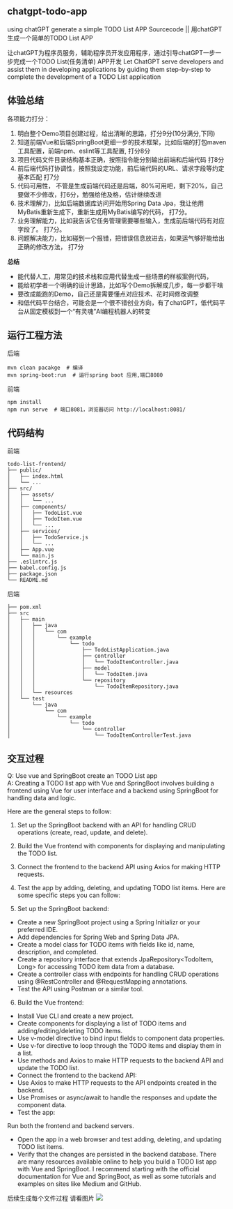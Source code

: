 ## chatgpt-todo-app
using chatGPT generate a simple TODO List APP Sourcecode || 用chatGPT生成一个简单的TODO List APP  

让chatGPT为程序员服务，辅助程序员开发应用程序，通过引导chatGPT一步一步完成一个TODO List(任务清单) APP开发
Let ChatGPT serve developers and assist them in developing applications by guiding them step-by-step to complete the development of a TODO List application

## 体验总结
各项能力打分：
1. 明白整个Demo项目创建过程，给出清晰的思路，打分9分(10分满分,下同)
2. 知道前端Vue和后端SpringBoot更细一步的技术框架，比如后端的打包maven工具配置，前端npm、eslint等工具配置, 打分8分
3. 项目代码文件目录结构基本正确，按照指令能分别输出前端和后端代码  打8分
4. 前后端代码打协调性，按照我设定功能，前后端代码的URL、请求字段等约定基本匹配 打7分
5. 代码可用性， 不管是生成前端代码还是后端，80%可用吧，剩下20%，自己要做不少修改，打6分，勉强给他及格，估计继续改进
6. 技术理解力，比如后端数据库访问开始用Spring Data Jpa，我让他用MyBatis重新生成下，重新生成用MyBatis编写的代码， 打7分。
7. 业务理解能力，比如我告诉它任务管理需要哪些输入，生成前后端代码有对应字段了。  打7分。
8. 问题解决能力，比如碰到一个报错，把错误信息放进去，如果运气够好能给出正确的修改方法，  打7分

**总结**
- 能代替人工，用常见的技术栈和应用代替生成一些场景的样板案例代码，
- 能给初学者一个明确的设计思路，比如写个Demo拆解成几步，每一步都干啥
- 要改成能跑的Demo，自己还是需要懂点对应技术、花时间修改调整
- 和低代码平台结合，可能会是一个很不错创业方向，有了chatGPT，低代码平台从固定模板到一个“有灵魂”AI编程机器人的转变 



## 运行工程方法
后端
```
mvn clean pacakge  # 编译
mvn spring-boot:run  # 运行spring boot 应用,端口8080
```

前端
```
npm install
npm run serve  # 端口8081，浏览器访问 http://localhost:8081/  
```

##  代码结构

前端
```
todo-list-frontend/
├── public/
│   ├── index.html
│   └── ...
├── src/
│   ├── assets/
│   │   └── ...
│   ├── components/
│   │   ├── TodoList.vue
│   │   ├── TodoItem.vue
│   │   └── ...
│   ├── services/
│   │   ├── TodoService.js
│   │   └── ...
│   ├── App.vue
│   └── main.js
├── .eslintrc.js
├── babel.config.js
├── package.json
└── README.md
```

后端
```
├── pom.xml
├── src
│   ├── main
│   │   ├── java
│   │   │   └── com
│   │   │       └── example
│   │   │           └── todo
│   │   │               ├── TodoListApplication.java
│   │   │               ├── controller
│   │   │               │   └── TodoItemController.java
│   │   │               ├── model
│   │   │               │   └── TodoItem.java
│   │   │               └── repository
│   │   │                   └── TodoItemRepository.java
│   │   └── resources
│   └── test
│       └── java
│           └── com
│               └── example
│                   └── todo
│                       └── controller
│                           └── TodoItemControllerTest.java
```

## 交互过程

Q:  Use vue and SpringBoot create an TODO List app  
A: Creating a TODO list app with Vue and SpringBoot involves building a frontend using Vue for user interface and a backend using SpringBoot for handling data and logic.

Here are the general steps to follow:

1. Set up the SpringBoot backend with an API for handling CRUD operations (create, read, update, and delete).
2. Build the Vue frontend with components for displaying and manipulating the TODO list.
3. Connect the frontend to the backend API using Axios for making HTTP requests.
4. Test the app by adding, deleting, and updating TODO list items.
Here are some specific steps you can follow:

1. Set up the SpringBoot backend:

- Create a new SpringBoot project using a Spring Initializr or your preferred IDE.
- Add dependencies for Spring Web and Spring Data JPA.
- Create a model class for TODO items with fields like id, name, description, and completed.
- Create a repository interface that extends JpaRepository<TodoItem, Long> for accessing TODO item data from a database.
- Create a controller class with endpoints for handling CRUD operations using @RestController and @RequestMapping annotations.
- Test the API using Postman or a similar tool.

6. Build the Vue frontend:
- Install Vue CLI and create a new project.
- Create components for displaying a list of TODO items and adding/editing/deleting TODO items.
- Use v-model directive to bind input fields to component data properties.
- Use v-for directive to loop through the TODO items and display them in a list.
- Use methods and Axios to make HTTP requests to the backend API and update the TODO list.
- Connect the frontend to the backend API:
- Use Axios to make HTTP requests to the API endpoints created in the backend.
- Use Promises or async/await to handle the responses and update the component data.
- Test the app:

Run both the frontend and backend servers.
- Open the app in a web browser and test adding, deleting, and updating TODO list items.
- Verify that the changes are persisted in the backend database.
There are many resources available online to help you build a TODO list app with Vue and SpringBoot. I recommend starting with the official documentation for Vue and SpringBoot, as well as some tutorials and examples on sites like Medium and GitHub.

后续生成每个文件过程 请看图片
![](interview-with-chatGPT.png)
